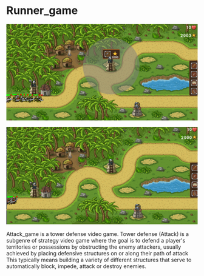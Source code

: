 # Runner_game

![](pic03.png)

![](pic02.png)

Attack_game is a tower defense video game.
Tower defense (Attack) is a subgenre of strategy video game where the goal is to defend a player's territories or possessions by obstructing the enemy attackers, usually achieved by placing defensive structures on or along their path of attack This typically means building a variety of different structures that serve to automatically block, impede, attack or destroy enemies. 
